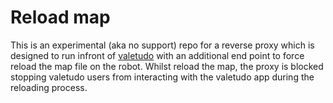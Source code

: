 # Reload map

This is an experimental (aka no support) repo for a reverse proxy which is designed to run infront of [valetudo](https://github.com/Hypfer/Valetudo) with an additional end point to force reload the map file on the robot. Whilst reload the map, the proxy is blocked stopping valetudo users from interacting with the valetudo app during the reloading process.  